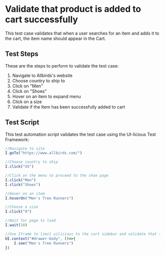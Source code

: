 # Validate that product is added to cart successfully

This test case validates that when a user searches for an item and adds it to the cart, the item name should appear in the Cart.

## Test Steps

These are the steps to perform to validate the test case:

1. Navigate to Allbirds's website
2. Choose country to ship to
3. Click on "Men"
4. Click on "Shoes"
5. Hover on an item to expand menu
6. Click on a size
7. Validate if the Item has been successfully added to cart

## Test Script

This test automation script validates the test case using the UI-licious Test Framework:
```javascript
//Navigate to site
I.goTo("https://www.allbirds.com/")

//Choose country to ship
I.click("US")

//Click on the menu to proceed to the shoe page
I.click("Men")
I.click("Shoes")

//Hover on an item 
I.hoverOn("Men's Tree Runners")

//Choose a size
I.click("9")

//Wait for page to load
I.wait(10)

//Use Iframe to limit uilicious to the cart sidebar and validate that the product is added
UI.context("#drawer-body", ()=>{
	I.see("Men's Tree Runners")
})
```